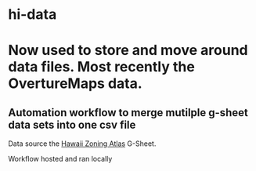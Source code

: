 # hi-data

# Now used to store and move around data files. Most recently the OvertureMaps data. 

## Automation workflow to merge mutilple g-sheet data sets into one csv file 

Data source the [Hawaii Zoning Atlas](https://hawaiizoningatlas.com) G-Sheet. 

Workflow hosted and ran locally
